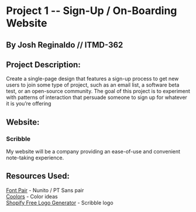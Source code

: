 # Project 1 -- Sign-Up / On-Boarding Website
## By Josh Reginaldo // ITMD-362

## Project Description:  
Create a single-page design that features a sign-up process to get new users to join some type of project, 
such as an email list, a software beta test, or an open-source community. 
The goal of this project is to experiment with patterns of interaction that persuade someone to sign up 
for whatever it is you’re offering

## Website:
### Scribble
My website will be a company providing an ease-of-use and convenient note-taking experience.

## Resources Used:
[Font Pair](https://www.fontpair.co/) - Nunito / PT Sans pair  
[Coolors](https://coolors.co/?home) - Color ideas  
[Shopify Free Logo Generator](https://www.shopify.com/tools/logo-maker) - Scribble logo  